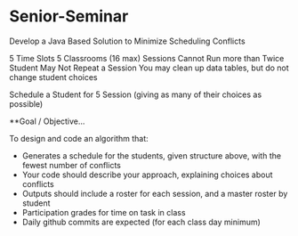 # Senior-Seminar

Develop a Java Based Solution to Minimize Scheduling Conflicts

5 Time Slots 
5 Classrooms (16 max)
Sessions Cannot Run more than Twice
Student May Not Repeat a Session
You may clean up data tables, but do not change student choices
 

Schedule a Student for 5 Session (giving as many of their choices as possible)

**Goal / Objective...

To design and code an algorithm that:

- Generates a schedule for the students, given structure above, with the fewest number of conflicts
- Your code should describe your approach, explaining choices about conflicts
- Outputs should include a roster for each session, and a master roster by student
- Participation grades for time on task in class
- Daily github commits are expected (for each class day minimum)
